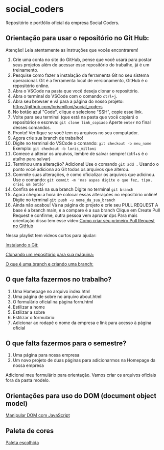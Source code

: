 # social_coders
Repositório e portfólio oficial da empresa Social Coders.

## Orientação para usar o repositório no Git Hub:
Atenção! Leia atentamente as instruções que vocês encontrarem!

1. Crie uma conta no site do GitHub, pense que você usará para postar seus projetos além de acessar esse repositório do trabalho, já é um treinamento.
2. Pesquise como fazer a instalação da ferramenta Git no seu sistema operacional.
   Git é a ferramenta local de versionamento, GitHub é o repositório online.
3. Abra o VSCode na pasta que você deseja clonar o repositório.
4. Abra o terminal do VSCode com o comando `ctrl+j`.
5. Abra seu browser e vá para a página do nosso projeto: https://github.com/lorismilloni/social_coders
6. No botão azul "Code", clique e selecione "SSH", copie esse link.
7. Volte para seu terminal (que está na pasta que você copiará o repositório) e escreva:
   `git clone link_copiado`
   Aperte `enter` no final desses comandos.
8. Pronto! Verifique se você tem os arquivos no seu computador.
9. Agora crie sua branch de trabalho!
10. Digite no terminal do VSCode o comando:
    `git checkout -b meu_nome`
    Exemplo: `git checkout -b loris_milloni`
11. Comece a alterar os arquivos, lembre de salvar sempre! (ctrl+s é o atalho para salvar)
12. Terminou uma alteração? Adicione!
    Use o comando `git add .`
    Usando o ponto você adiciona ao Git todos os arquivos que alterou.
13. Commite suas alterações, é como oficializar os arquivos que adicinou.
    Use o comando: `git commit -m 'nas aspas digite o que fez, tipo, criei um botão'`
14. Confira se está na sua branch
    Digite no terminal `git branch`
15. Agora chegou a hora de colocar essas alterações no repositório online!
    Digite no terminal `git push -u nome_da_sua_branch`
16. Ainda não acabou! Vá na página do projeto e crie seu PULL REQUEST
    A base é a branch main, e a compare é a sua branch
    Clique em Create Pull Request e confirme, outra pessoa vem aprovar dps
    Para mais orientação disso tem esse vídeo
    [Como criar seu primeiro Pull Request no GitHub](https://www.youtube.com/watch?v=Du04jBWrv4A)


Nessa playlist tem vídeos curtos para ajudar:

[Instalando o Git:](https://www.youtube.com/watch?v=4IbSXeIFVE4&list=PLlAbYrWSYTiPA2iEiQ2PF_A9j__C4hi0A&index=5)

[Clonando um repositório para sua máquina:](https://www.youtube.com/watch?v=WEPB5pDSEIg&list=PLlAbYrWSYTiPA2iEiQ2PF_A9j__C4hi0A&index=17)

[O que é uma branch e criando uma branch:](https://www.youtube.com/watch?v=gptt0KjFPR4&list=PLlAbYrWSYTiPA2iEiQ2PF_A9j__C4hi0A&index=19)

## O que falta fazermos no trabalho?

1. Uma Homepage no arquivo index.html
2. Uma página de sobre no arquivo about.html
3. O formulário oficial na página form.html
4. Estilizar a home
5. Estilizar a sobre
6. Estilizar o formulário
7. Adicionar ao rodapé o nome da empresa e link para acesso à página oficial

## O que falta fazermos para o semestre?

1. Uma página para nossa empresa
2. Um novo projeto de duas páginas para adicionarmos na Homepage da nossa empresa

Adicionei meu formulário para orientação. Vamos criar os arquivos oficiais fora da pasta modelo.

## Orientações para uso do DOM (document object model)

[Manipular DOM com JavaScript](https://www.youtube.com/watch?v=0dBY09OJm04)

## Paleta de cores

[Paleta escolhida](https://coolors.co/palette/335c67-fff3b0-e09f3e-9e2a2b-540b0e)